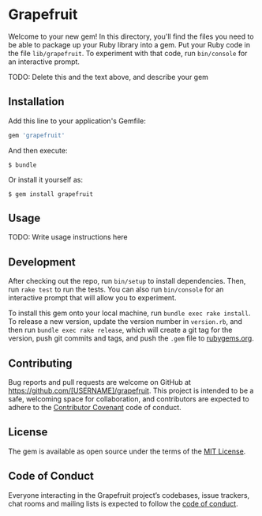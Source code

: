 # Grapefruit

Welcome to your new gem! In this directory, you'll find the files you need to be able to package up your Ruby library into a gem. Put your Ruby code in the file `lib/grapefruit`. To experiment with that code, run `bin/console` for an interactive prompt.

TODO: Delete this and the text above, and describe your gem

## Installation

Add this line to your application's Gemfile:

```ruby
gem 'grapefruit'
```

And then execute:

    $ bundle

Or install it yourself as:

    $ gem install grapefruit

## Usage

TODO: Write usage instructions here

## Development

After checking out the repo, run `bin/setup` to install dependencies. Then, run `rake test` to run the tests. You can also run `bin/console` for an interactive prompt that will allow you to experiment.

To install this gem onto your local machine, run `bundle exec rake install`. To release a new version, update the version number in `version.rb`, and then run `bundle exec rake release`, which will create a git tag for the version, push git commits and tags, and push the `.gem` file to [rubygems.org](https://rubygems.org).

## Contributing

Bug reports and pull requests are welcome on GitHub at https://github.com/[USERNAME]/grapefruit. This project is intended to be a safe, welcoming space for collaboration, and contributors are expected to adhere to the [Contributor Covenant](http://contributor-covenant.org) code of conduct.

## License

The gem is available as open source under the terms of the [MIT License](https://opensource.org/licenses/MIT).

## Code of Conduct

Everyone interacting in the Grapefruit project’s codebases, issue trackers, chat rooms and mailing lists is expected to follow the [code of conduct](https://github.com/[USERNAME]/grapefruit/blob/master/CODE_OF_CONDUCT.md).
